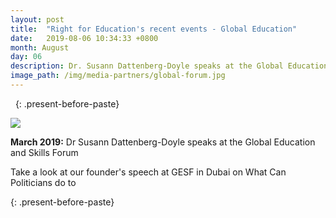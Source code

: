 ```yaml
---
layout: post
title:  "Right for Education's recent events - Global Education"
date:   2019-08-06 10:34:33 +0800
month: August
day: 06
description: Dr. Susann Dattenberg-Doyle speaks at the Global Education and Skills Forum.
image_path: /img/media-partners/global-forum.jpg
---
```




&nbsp;
{: .present-before-paste}

<div class="img_wrap text-center pb-3">
	<img src="{{site.baseurl}}/img/media-partners/global-forum.jpg" class="img-fluid">
</div>
<div class="content_wrap">
	<p><strong class="font-weight-bold">March 2019:</strong>  Dr Susann Dattenberg-Doyle speaks at the Global Education and Skills Forum</p></div>

 
<div class="content_wrap">
	<p>Take a look at our founder's speech at GESF in Dubai on What Can Politicians do to</p></div>

{: .present-before-paste}